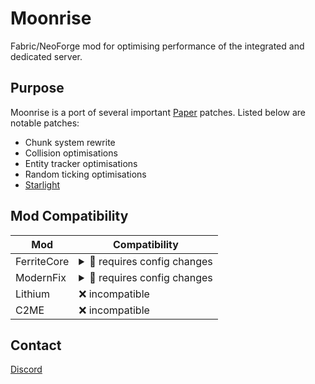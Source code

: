 Moonrise
==
Fabric/NeoForge mod for optimising performance of the integrated and dedicated server.


## Purpose
Moonrise is a port of several important [Paper](https://github.com/PaperMC/Paper/)
patches. Listed below are notable patches:
 - Chunk system rewrite
 - Collision optimisations
 - Entity tracker optimisations
 - Random ticking optimisations
 - [Starlight](https://github.com/PaperMC/Starlight/)

## Mod Compatibility
| Mod         | Compatibility                                                                                                                                                           |
|-------------|-------------------------------------------------------------------------------------------------------------------------------------------------------------------------|
| FerriteCore | <details><summary>📝 requires config changes</summary>In `config/ferritecore-mixin.toml`:<br/>Set `replaceNeighborLookup` and `replacePropertyMap` to `false`</details> |
| ModernFix   | <details><summary>📝 requires config changes</summary>In `config/modernfix-mixins.properties`:<br/>Add `mixin.bugfix.paper_chunk_patches=false`</details>               |
| Lithium     | ❌ incompatible                                                                                                                                                          |
| C2ME        | ❌ incompatible                                                                                                                                                          |

## Contact
[Discord](https://discord.gg/tuinity)
